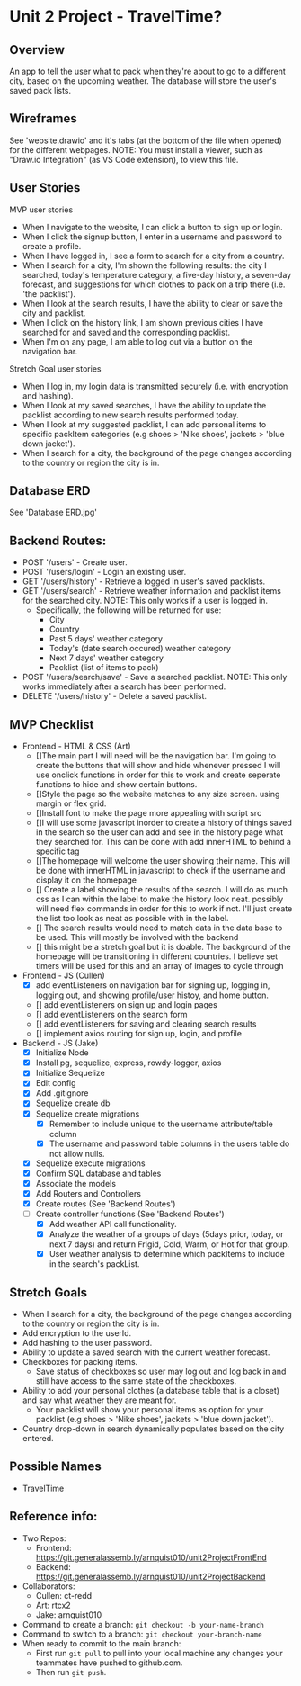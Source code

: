 # Unit 2 Project - TravelTime?
## Overview
An app to tell the user what to pack when they're about to go to a different city, based on the upcoming weather. The database will store the user's saved pack lists.

## Wireframes
See 'website.drawio' and it's tabs (at the bottom of the file when opened) for the different webpages. NOTE: You must install a viewer, such as "Draw.io Integration" (as VS Code extension), to view this file.

## User Stories
MVP user stories
* When I navigate to the website, I can click a button to sign up or login.
* When I click the signup button, I enter in a username and password to create a profile.
* When I have logged in, I see a form to search for a city from a country.
* When I search for a city, I'm shown the following results: the city I searched, today's temperature category, a five-day history, a seven-day forecast, and suggestions for which clothes to pack on a trip there (i.e. 'the packlist').
* When I look at the search results, I have the ability to clear or save the city and packlist.
* When I click on the history link, I am shown previous cities I have searched for and saved and the corresponding packlist.
* When I'm on any page, I am able to log out via a button on the navigation bar.

Stretch Goal user stories
* When I log in, my login data is transmitted securely (i.e. with encryption and hashing).
* When I look at my saved searches, I have the ability to update the packlist according to new search results performed today.
* When I look at my suggested packlist, I can add personal items to specific packItem categories (e.g shoes > 'Nike shoes', jackets > 'blue down jacket').
* When I search for a city, the background of the page changes according to the country or region the city is in.

## Database ERD
See 'Database ERD.jpg'

## Backend Routes:
 * POST '/users' - Create user.
 * POST '/users/login' - Login an existing user.
 * GET '/users/history' - Retrieve a logged in user's saved packlists.
 * GET '/users/search' - Retrieve weather information and packlist items for the searched city. NOTE: This only works if a user is logged in.
    - Specifically, the following will be returned for use:
        + City
        + Country
        + Past 5 days' weather category
        + Today's (date search occured) weather category
        + Next 7 days' weather category
        + Packlist (list of items to pack)
 * POST '/users/search/save' - Save a searched packlist. NOTE: This only works immediately after a search has been performed.
 * DELETE '/users/history' - Delete a saved packlist.

## MVP Checklist
* Frontend - HTML & CSS (Art)
    - []The main part I will need will be the navigation bar. I'm going to create the buttons that will show and hide whenever pressed I will use onclick functions in order for this to work and create seperate functions to hide and show certain buttons.
    - []Style the page so the website matches to any size screen. using margin or flex grid.
    - []Install font to make the page more appealing with script src
    - []I will use some javascript inorder to create a history of things saved in the search so the user can add and see in the history page what they searched for. This can be done with add innerHTML to behind a specific tag
    - []The homepage will welcome the user showing their name. This will be done with innerHTML in javascript to check if the username and display it on the homepage
    - [] Create a label showing the results of the search. I will do as much css as I can within the label to make the history look neat. possibly will need flex commands in order for this to work if not. I'll just create the list too look as neat as possible with in the label.
    - [] The search results would need to match data in the data base to be used. This will mostly be involved with the backend
    - [] this might be a stretch goal but it is doable. The background of the homepage will be transitioning in different countries. I believe set timers will be used for this and an array of images to cycle through
* Frontend - JS (Cullen)
    - [x] add eventListeners on navigation bar for signing up, logging in, logging out, and showing profile/user histoy, and home button. 
    - [] add eventListeners on sign up and login pages
    - [] add eventListeners on the search form
    - [] add eventListeners for saving and clearing search results
    - [] implement axios routing for sign up, login, and profile
* Backend - JS (Jake)
    - [x] Initialize Node
    - [x] Install pg, sequelize, express, rowdy-logger, axios
    - [x] Initialize Sequelize
    - [x] Edit config
    - [x] Add .gitignore
    - [x] Sequelize create db
    - [x] Sequelize create migrations
        + [x] Remember to include unique to the username attribute/table column
        + [x] The username and password table columns in the users table do not allow nulls.
    - [x] Sequelize execute migrations
    - [x] Confirm SQL database and tables
    - [x] Associate the models
    - [x] Add Routers and Controllers
    - [x] Create routes (See 'Backend Routes') 
    - [ ] Create controller functions (See 'Backend Routes')
        + [x] Add weather API call functionality.
        + [x] Analyze the weather of a groups of days (5days prior, today, or next 7 days) and return Frigid, Cold, Warm, or Hot for that group.
        + [x] User weather analysis to determine which packItems to include in the search's packList.

## Stretch Goals
* When I search for a city, the background of the page changes according to the country or region the city is in.
* Add encryption to the userId.
* Add hashing to the user password.
* Ability to update a saved search with the current weather forecast.
* Checkboxes for packing items.
    - Save status of checkboxes so user may log out and log back in and still have access to the same state of the checkboxes.
* Ability to add your personal clothes (a database table that is a closet) and say what weather they are meant for.
    - Your packlist will show your personal items as option for your packlist (e.g shoes > 'Nike shoes', jackets > 'blue down jacket').
* Country drop-down in search dynamically populates based on the city entered.

## Possible Names
* TravelTime

## Reference info:
* Two Repos:
    - Frontend: https://git.generalassemb.ly/arnquist010/unit2ProjectFrontEnd
    - Backend: https://git.generalassemb.ly/arnquist010/unit2ProjectBackend
* Collaborators:
    - Cullen: ct-redd
    - Art: rtcx2
    - Jake: arnquist010
* Command to create a branch: `git checkout -b your-name-branch`
* Command to switch to a branch: `git checkout your-branch-name`
* When ready to commit to the main branch:
    - First run `git pull` to pull into your local machine any changes your teammates have pushed to github.com.
    - Then run `git push`.